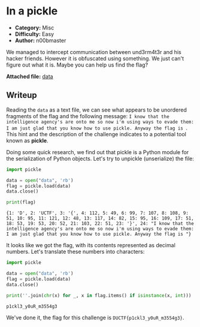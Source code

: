 # In a pickle

- **Category:** Misc
- **Difficulty:** Easy
- **Author:** n00bmaster

We managed to intercept communication between und3rm4t3r and his hacker friends. However it is obfuscated using something. We just can't figure out what it is. Maybe you can help us find the flag?

**Attached file:** [data](./data)

## Writeup

Reading the `data` as a text file, we can see what appears to be unordered fragments of the flag and the following message: `I know that the intelligence agency's are onto me so now i'm using ways to evade them: I am just glad that you know how to use pickle. Anyway the flag is `. This hint and the description of the challenge indicates to a potential tool known as **pickle**.

Doing some quick research, we find out that pickle is a Python module for the serialization of Python objects. Let's try to unpickle (unserialize) the file:

```python
import pickle

data = open("data", 'rb')
flag = pickle.load(data)
data.close()

print(flag)
```

```
{1: 'D', 2: 'UCTF', 3: '{', 4: 112, 5: 49, 6: 99, 7: 107, 8: 108, 9: 51, 10: 95, 11: 121, 12: 48, 13: 117, 14: 82, 15: 95, 16: 109, 17: 51, 18: 53, 19: 53, 20: 52, 21: 103, 22: 51, 23: '}', 24: "I know that the intelligence agency's are onto me so now i'm using ways to evade them: I am just glad that you know how to use pickle. Anyway the flag is "}
```

It looks like we got the flag, with its contents represented as decimal numbers. Let's translate these numbers into characters:

```python
import pickle

data = open("data", 'rb')
flag = pickle.load(data)
data.close()

print(''.join(chr(x) for _, x in flag.items() if isinstance(x, int)))
```

```
p1ckl3_y0uR_m3554g3
```

We've done it, the flag for this challenge is `DUCTF{p1ckl3_y0uR_m3554g3}`.
